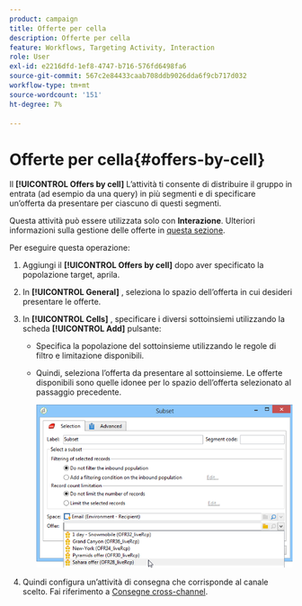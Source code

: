 ```yaml
---
product: campaign
title: Offerte per cella
description: Offerte per cella
feature: Workflows, Targeting Activity, Interaction
role: User
exl-id: e2216dfd-1ef8-4747-b716-576fd6498fa6
source-git-commit: 567c2e84433caab708ddb9026dda6f9cb717d032
workflow-type: tm+mt
source-wordcount: '151'
ht-degree: 7%

---
```


# Offerte per cella{#offers-by-cell}



Il **[!UICONTROL Offers by cell]** L’attività ti consente di distribuire il gruppo in entrata (ad esempio da una query) in più segmenti e di specificare un’offerta da presentare per ciascuno di questi segmenti.

Questa attività può essere utilizzata solo con **Interazione**. Ulteriori informazioni sulla gestione delle offerte in [questa sezione](../../v8/interaction/interaction.md).

Per eseguire questa operazione:

1. Aggiungi il **[!UICONTROL Offers by cell]** dopo aver specificato la popolazione target, aprila.
1. In **[!UICONTROL General]** , seleziona lo spazio dell’offerta in cui desideri presentare le offerte.
1. In **[!UICONTROL Cells]** , specificare i diversi sottoinsiemi utilizzando la scheda **[!UICONTROL Add]** pulsante:

   * Specifica la popolazione del sottoinsieme utilizzando le regole di filtro e limitazione disponibili.
   * Quindi, seleziona l’offerta da presentare al sottoinsieme. Le offerte disponibili sono quelle idonee per lo spazio dell’offerta selezionato al passaggio precedente.

     ![](assets/int_offer_per_cell1.png)

1. Quindi configura un’attività di consegna che corrisponde al canale scelto. Fai riferimento a [Consegne cross-channel](cross-channel-deliveries.md).
